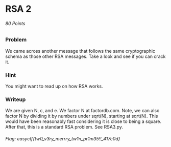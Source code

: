 # RSA 2
###### 80 Points


### Problem
We came across another message that follows the same cryptographic schema as those other RSA messages. Take a look and see if you can crack it.

### Hint
You might want to read up on how RSA works.

### Writeup
We are given N, c, and e. We factor N at factordb.com. Note, we can
also factor N by dividing it by numbers under sqrt(N), starting at
sqrt(N). This would have been reasonably fast considering it is
close to being a square. After that, this is a standard RSA problem. 
See RSA3.py.

###### Flag: easyctf{tw0_v3ry_merrry_tw1n_pr1m35!!_417c0d} 
